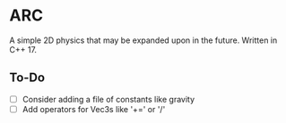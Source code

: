 # ARC

A simple 2D physics that may be expanded upon in the future. Written in C++ 17.

## To-Do

- [ ] Consider adding a file of constants like gravity
- [ ] Add operators for Vec3s like '+=' or '/'